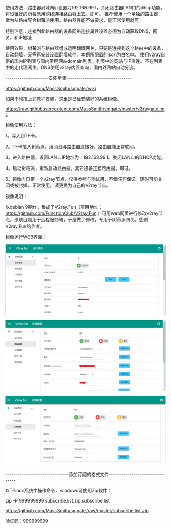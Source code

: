 使用方法，路由器局域网ip设置为192.168.99.1，关闭路由器LAN口的dhcp功能。将设置好的树莓派用网线连接路由器上去。即可。
推荐使用一个单独的路由器，做为从路由配合树莓派使用。路由器性能不做要求，能正常使用就可。

特别注意：连接到此路由器的设备网络连接属性设置必须为自动获取DNS，网关，和IP地址

使用效果，树莓派与路由器组成透明翻墙网关，只要是连接到这个路由中的设备，自动翻墙，无需再安装设置翻墙软件。本例所配置的json为白名单。
使用v2ray自带的国内IP列表与国内常用网站domain列表。列表中的网站与IP直连。不在列表中的走代理网络。DNS使用v2ray内置查询，国内外网站自动分流。

---------------------安装步骤--------------------------------

https://github.com/MassSmith/smgate/wiki

如果不想按上述教程安装，这里是已经安装好的系统镜像。

https://raw.githubusercontent.com/MassSmith/smgate/master/v2raygate.imz

镜像使用方法：

1。写入到TF卡。

2。TF卡插入树莓派，用网线与路由器连接好。路由器能正常联网。

3。进入路由器，设置LAN口IP地址为：192.168.99.1。关闭LAN口的DHCP功能。

4。启动树莓派，重新启动路由器。其它设备连接路由器。即可。

5。镜像内自带一个v2ray节点，仅供参考与测试用，不做任何保证。随时可能关闭或被封掉。正常使用，请更换为自己的v2ray节点。

镜像说明：

以debian 9制作，集成了V2ray.Fun（项目地址：https://github.com/FunctionClub/V2ray.Fun ）可用web网页进行修改v2ray节点。原项目是用于远程服务端，于是做了修改，专用于树莓派网关。感谢V2ray.Fun的作者。

镜像运行WEB界面：

![1.png](1.png)

![2.png](2.png)

![3.png](3.png)

-------------------------------添加订阅的格式文件--------------------------------

以下linux系统中操作命令，windows可使用Zip软件：

zip -P 999999999 subscribe.list.zip subscribe.list

https://github.com/MassSmith/smgate/raw/master/subscribe.list.zip

验证码：999999999
